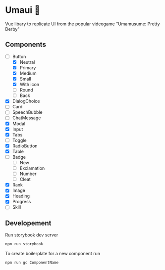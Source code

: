 # Umaui 🐎

Vue libary to replicate UI from the popular videogame "Umamusume: Pretty Derby"

## Components

- [ ] Button
  - [x] Neutral
  - [x] Primary
  - [x] Medium
  - [x] Small
  - [x] With icon
  - [ ] Round
  - [ ] Back
- [x] DialogChoice
- [ ] Card
- [ ] SpeechBubble
- [ ] ChatMessage
- [x] Modal
- [x] Input
- [x] Tabs
- [ ] Toggle
- [x] RadioButton
- [x] Table
- [ ] Badge
  - [ ] New
  - [ ] Exclamation
  - [ ] Number
  - [ ] Cleat
- [x] Rank
- [x] Image
- [x] Heading
- [x] Progress
- [ ] Skill

## Developement

Run storybook dev server

```bash
npm run storybook
```

To create boilerplate for a new component run

```bash
npm run gc ComponentName
```
